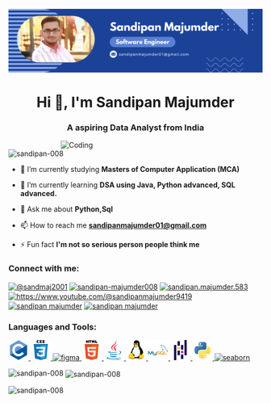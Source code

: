 ![logo](https://github.com/Sandipan-008/Sandipan-008/blob/main/Blue%20and%20White%20Bold%20Real%20Estate%20Agent%20LinkedIn%20Banner.png)
<h1 align="center">Hi 👋, I'm Sandipan Majumder</h1>
<h3 align="center">A aspiring Data Analyst from India</h3>
<img align = "right" alt = "Coding" width = "400" src= "https://tenor.com/view/ai-bot-chatgpt-artificial-chat-gpt-gif-282704938762721238.gif"
<p align="left"> <img src="https://komarev.com/ghpvc/?username=sandipan-008&label=Profile%20views&color=0e75b6&style=flat" alt="sandipan-008" /> </p>

- 🔭 I’m currently studying **Masters of Computer Application (MCA)**

- 🌱 I’m currently learning **DSA using Java, Python advanced, SQL advanced.**

- 💬 Ask me about **Python,Sql**

- 📫 How to reach me **sandipanmajumder01@gmail.com**

- ⚡ Fun fact **I'm not so serious person people think me**

<h3 align="left">Connect with me:</h3>
<p align="left">
<a href="https://twitter.com/@sandmaj2001" target="blank"><img align="center" src="https://raw.githubusercontent.com/rahuldkjain/github-profile-readme-generator/master/src/images/icons/Social/twitter.svg" alt="@sandmaj2001" height="30" width="40" /></a>
<a href="https://linkedin.com/in/sandipan-majumder008" target="blank"><img align="center" src="https://raw.githubusercontent.com/rahuldkjain/github-profile-readme-generator/master/src/images/icons/Social/linked-in-alt.svg" alt="sandipan-majumder008" height="30" width="40" /></a>
<a href="https://instagram.com/sandipan.majumder.583" target="blank"><img align="center" src="https://raw.githubusercontent.com/rahuldkjain/github-profile-readme-generator/master/src/images/icons/Social/instagram.svg" alt="sandipan.majumder.583" height="30" width="40" /></a>
<a href="https://www.youtube.com/c/https://www.youtube.com/@sandipanmajumder9419" target="blank"><img align="center" src="https://raw.githubusercontent.com/rahuldkjain/github-profile-readme-generator/master/src/images/icons/Social/youtube.svg" alt="https://www.youtube.com/@sandipanmajumder9419" height="30" width="40" /></a>
<a href="https://www.hackerrank.com/sandipan majumder" target="blank"><img align="center" src="https://raw.githubusercontent.com/rahuldkjain/github-profile-readme-generator/master/src/images/icons/Social/hackerrank.svg" alt="sandipan majumder" height="30" width="40" /></a>
<a href="https://www.leetcode.com/sandipan majumder" target="blank"><img align="center" src="https://raw.githubusercontent.com/rahuldkjain/github-profile-readme-generator/master/src/images/icons/Social/leet-code.svg" alt="sandipan majumder" height="30" width="40" /></a>
</p>

<h3 align="left">Languages and Tools:</h3>
<p align="left"> <a href="https://www.cprogramming.com/" target="_blank" rel="noreferrer"> <img src="https://raw.githubusercontent.com/devicons/devicon/master/icons/c/c-original.svg" alt="c" width="40" height="40"/> </a> <a href="https://www.w3schools.com/css/" target="_blank" rel="noreferrer"> <img src="https://raw.githubusercontent.com/devicons/devicon/master/icons/css3/css3-original-wordmark.svg" alt="css3" width="40" height="40"/> </a> <a href="https://www.figma.com/" target="_blank" rel="noreferrer"> <img src="https://www.vectorlogo.zone/logos/figma/figma-icon.svg" alt="figma" width="40" height="40"/> </a> <a href="https://www.w3.org/html/" target="_blank" rel="noreferrer"> <img src="https://raw.githubusercontent.com/devicons/devicon/master/icons/html5/html5-original-wordmark.svg" alt="html5" width="40" height="40"/> </a> <a href="https://www.java.com" target="_blank" rel="noreferrer"> <img src="https://raw.githubusercontent.com/devicons/devicon/master/icons/java/java-original.svg" alt="java" width="40" height="40"/> </a> <a href="https://www.linux.org/" target="_blank" rel="noreferrer"> <img src="https://raw.githubusercontent.com/devicons/devicon/master/icons/linux/linux-original.svg" alt="linux" width="40" height="40"/> </a> <a href="https://www.mysql.com/" target="_blank" rel="noreferrer"> <img src="https://raw.githubusercontent.com/devicons/devicon/master/icons/mysql/mysql-original-wordmark.svg" alt="mysql" width="40" height="40"/> </a> <a href="https://pandas.pydata.org/" target="_blank" rel="noreferrer"> <img src="https://raw.githubusercontent.com/devicons/devicon/2ae2a900d2f041da66e950e4d48052658d850630/icons/pandas/pandas-original.svg" alt="pandas" width="40" height="40"/> </a> <a href="https://www.python.org" target="_blank" rel="noreferrer"> <img src="https://raw.githubusercontent.com/devicons/devicon/master/icons/python/python-original.svg" alt="python" width="40" height="40"/> </a> <a href="https://seaborn.pydata.org/" target="_blank" rel="noreferrer"> <img src="https://seaborn.pydata.org/_images/logo-mark-lightbg.svg" alt="seaborn" width="40" height="40"/> </a> </p>

<p><img align="left" src="https://github-readme-stats.vercel.app/api/top-langs?username=sandipan-008&show_icons=true&locale=en&layout=compact" alt="sandipan-008" /></p>

<p>&nbsp;<img align="center" src="https://github-readme-stats.vercel.app/api?username=sandipan-008&show_icons=true&locale=en" alt="sandipan-008" /></p>

<p><img align="center" src="https://github-readme-streak-stats.herokuapp.com/?user=sandipan-008&" alt="sandipan-008" /></p>

